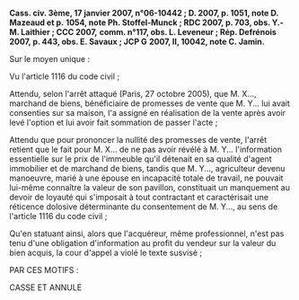 **Cass. civ. 3ème, 17 janvier 2007, n°06-10442 ; D. 2007, p. 1051, note D. Mazeaud et p.** **1054, note Ph. Stoffel-Munck ; RDC 2007, p. 703, obs. Y.-M. Laithier ; CCC 2007,** **comm. n°117, obs. L. Leveneur ; Rép. Defrénois 2007, p. 443, obs. E. Savaux ; JCP G** **2007, II, 10042, note C. Jamin.**


Sur le moyen unique :

Vu l'article 1116 du code civil ;

Attendu, selon l'arrêt attaqué (Paris, 27 octobre 2005), que M. X..., marchand de biens, bénéficiaire de promesses de vente que M. Y... lui avait consenties sur sa maison, l'a assigné en réalisation de la vente après avoir levé l'option et lui avoir fait sommation de passer l'acte ;

Attendu que pour prononcer la nullité des promesses de vente, l'arrêt retient que le fait pour M. X... de ne pas avoir révélé à M. Y... l'information essentielle sur le prix de l'immeuble qu'il détenait en sa qualité d'agent immobilier et de marchand de biens, tandis que M. Y..., agriculteur devenu manoeuvre, marié à une épouse en incapacité totale de travail, ne pouvait lui-même connaître la valeur de son pavillon, constituait un manquement au devoir de loyauté qui s'imposait à tout contractant et caractérisait une réticence dolosive déterminante du consentement de M. Y..., au sens de l'article 1116 du code civil ;

Qu'en statuant ainsi, alors que l'acquéreur, même professionnel, n'est pas tenu d'une obligation d'information au profit du vendeur sur la valeur du bien acquis, la cour d'appel a violé le texte susvisé ;

PAR CES MOTIFS :

CASSE ET ANNULE

